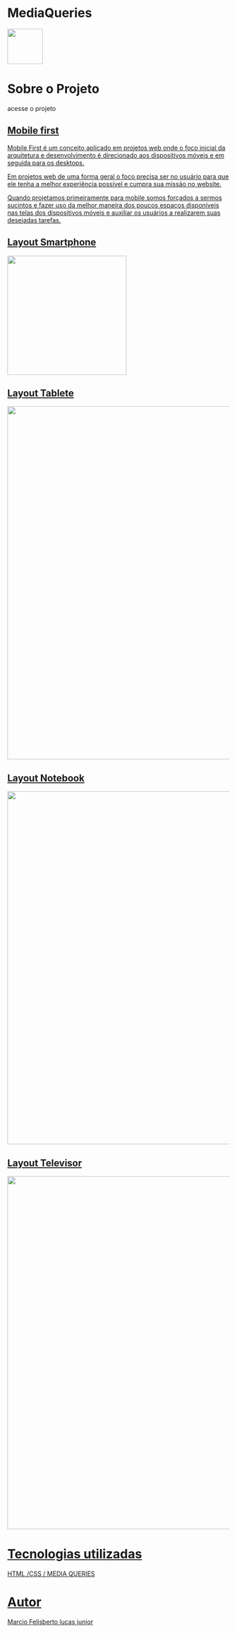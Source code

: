 # MediaQueries
<a href="https://github.com/marciolucasjunior/MediaQueries/blob/main/LICENSE"><img src="https://user-images.githubusercontent.com/109992150/210664502-0966a53d-1f9e-42e8-a4d7-605927c7cb5f.jpeg" width="80px" /></a>

 <h1>Sobre  o  Projeto   </h1>
 acesse o projeto <a href="https://marciolucasjunior.github.io/MediaQueries/Mobile-First/" </a>
 
 
 <h2>Mobile first </h2>
 
<p>Mobile First é um conceito aplicado em projetos web onde o foco inicial da arquitetura e desenvolvimento é direcionado aos dispositivos móveis e em seguida para os desktops.</p>
<p>Em projetos web de uma forma geral o foco precisa ser no usuário para que ele tenha a melhor experiência possível e cumpra sua missão no website.

Quando projetamos primeiramente para mobile somos forçados a sermos sucintos e fazer uso da melhor maneira dos poucos espaços disponíveis nas telas dos dispositivos móveis e auxiliar os usuários a realizarem suas desejadas tarefas.</p>

<h2>Layout Smartphone </h2>

<img src="https://user-images.githubusercontent.com/109992150/210593174-9af26b9e-b027-43a5-ae66-79b9093bcebe.jpg"  width="270px" />

 
 <h2>Layout Tablete</h2>

 <img src="https://user-images.githubusercontent.com/109992150/210608150-910f88f9-9390-4cf1-a6d1-c12ad3b0968d.png" width="800px"  />
 
 
 <h2>Layout Notebook</h2>

 <img src="https://user-images.githubusercontent.com/109992150/210609028-81c8f583-d211-4b44-a94a-dc8240827404.png" width="800px" />

 
 <h2>Layout Televisor </h2>

 <img src="https://user-images.githubusercontent.com/109992150/210609958-ca1f76bd-fea6-4e57-954f-43b8810e35be.png" width="800px" />
 
 <h1>Tecnologias utilizadas </h1>
 HTML /CSS / MEDIA QUERIES
 
 <h1>Autor</h1>
 Marcio Felisberto lucas junior



 
